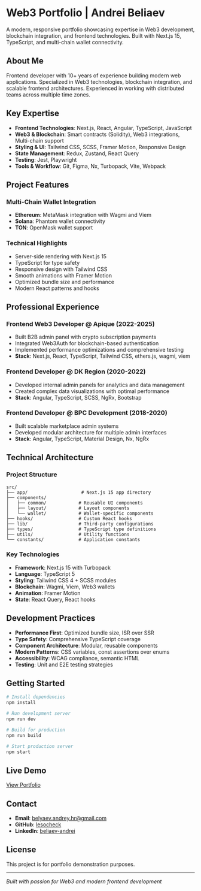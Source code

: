 # Web3 Portfolio | Andrei Beliaev

A modern, responsive portfolio showcasing expertise in Web3 development, blockchain integration, and frontend technologies. Built with Next.js 15, TypeScript, and multi-chain wallet connectivity.

## About Me

Frontend developer with 10+ years of experience building modern web applications. Specialized in Web3 technologies, blockchain integration, and scalable frontend architectures. Experienced in working with distributed teams across multiple time zones.

## Key Expertise

- **Frontend Technologies**: Next.js, React, Angular, TypeScript, JavaScript
- **Web3 & Blockchain**: Smart contracts (Solidity), Web3 integrations, Multi-chain support
- **Styling & UI**: Tailwind CSS, SCSS, Framer Motion, Responsive Design
- **State Management**: Redux, Zustand, React Query
- **Testing**: Jest, Playwright
- **Tools & Workflow**: Git, Figma, Nx, Turbopack, Vite, Webpack

## Project Features

### Multi-Chain Wallet Integration
- **Ethereum**: MetaMask integration with Wagmi and Viem
- **Solana**: Phantom wallet connectivity
- **TON**: OpenMask wallet support

### Technical Highlights
- Server-side rendering with Next.js 15
- TypeScript for type safety
- Responsive design with Tailwind CSS
- Smooth animations with Framer Motion
- Optimized bundle size and performance
- Modern React patterns and hooks

## Professional Experience

### Frontend Web3 Developer @ Apique (2022-2025)
- Built B2B admin panel with crypto subscription payments
- Integrated Web3Auth for blockchain-based authentication
- Implemented performance optimizations and comprehensive testing
- **Stack**: Next.js, React, TypeScript, Tailwind CSS, ethers.js, wagmi, viem

### Frontend Developer @ DK Region (2020-2022)
- Developed internal admin panels for analytics and data management
- Created complex data visualizations with optimal performance
- **Stack**: Angular, TypeScript, SCSS, NgRx, Bootstrap

### Frontend Developer @ BPC Development (2018-2020)
- Built scalable marketplace admin systems
- Developed modular architecture for multiple admin interfaces
- **Stack**: Angular, TypeScript, Material Design, Nx, NgRx

## Technical Architecture

### Project Structure
```
src/
├── app/                    # Next.js 15 app directory
├── components/
│   ├── common/            # Reusable UI components
│   ├── layout/            # Layout components
│   └── wallet/            # Wallet-specific components
├── hooks/                 # Custom React hooks
├── lib/                   # Third-party configurations
├── types/                 # TypeScript type definitions
├── utils/                 # Utility functions
└── constants/             # Application constants
```

### Key Technologies
- **Framework**: Next.js 15 with Turbopack
- **Language**: TypeScript 5
- **Styling**: Tailwind CSS 4 + SCSS modules
- **Blockchain**: Wagmi, Viem, Web3 wallets
- **Animation**: Framer Motion
- **State**: React Query, React hooks

## Development Practices

- **Performance First**: Optimized bundle size, ISR over SSR
- **Type Safety**: Comprehensive TypeScript coverage
- **Component Architecture**: Modular, reusable components
- **Modern Patterns**: CSS variables, const assertions over enums
- **Accessibility**: WCAG compliance, semantic HTML
- **Testing**: Unit and E2E testing strategies

## Getting Started

```bash
# Install dependencies
npm install

# Run development server
npm run dev

# Build for production
npm run build

# Start production server
npm start
```

## Live Demo

[View Portfolio](https://portfolio-app-ot2g.vercel.app/)

## Contact

- **Email**: belyaev.andrey.hr@gmail.com
- **GitHub**: [lesocheck](https://github.com/lesocheck)
- **LinkedIn**: [beliaev-andrei](https://www.linkedin.com/in/beliaev-andrei/)

## License

This project is for portfolio demonstration purposes.

---

*Built with passion for Web3 and modern frontend development*
